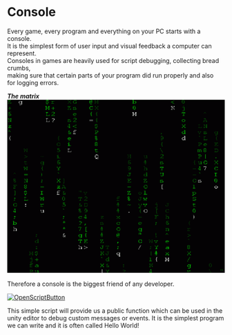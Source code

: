 # Console
Every game, every program and everything on your PC starts with a console.  
It is the simplest form of user input and visual feedback a computer can represent.  
Consoles in games are heavily used for script debugging, collecting bread crumbs,  
making sure that certain parts of your program did run properly and also  
for logging errors.

***The matrix***  
<img src="../../img/matrix.gif" alt="thematrix" height="400"/>

Therefore a console is the biggest friend of any developer.

[![OpenScriptButton](https://img.shields.io/badge/Open%20script-4287f5?style=for-the-badge 'OpenScriptButton')](http://localhost:8081/?actionType=loadScript&value=Runtime/Console/Console.cs)

This simple script will provide us a public function which can be used in the
unity editor to debug custom messages or events. 
It is the simplest program we can write and it is often called
Hello World!